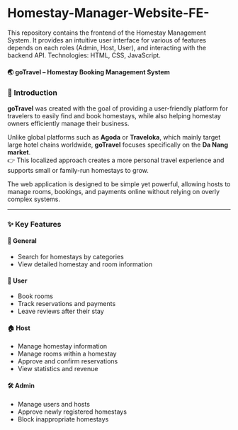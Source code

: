 # Homestay-Manager-Website-FE-
This repository contains the frontend of the Homestay Management System.   It provides an intuitive user interface for various of features depends on each roles (Admin, Host, User), and interacting with the backend API. Technologies: HTML, CSS, JavaScript.

#### 🌏 goTravel – Homestay Booking Management System
### 📖 Introduction
**goTravel** was created with the goal of providing a user-friendly platform for travelers to easily find and book homestays, while also helping homestay owners efficiently manage their business.  

Unlike global platforms such as **Agoda** or **Traveloka**, which mainly target large hotel chains worldwide, **goTravel** focuses specifically on the **Da Nang market**.  
👉 This localized approach creates a more personal travel experience and supports small or family-run homestays to grow.  

The web application is designed to be simple yet powerful, allowing hosts to manage rooms, bookings, and payments online without relying on overly complex systems.  

---

### ✨ Key Features

#### 🔎 General
- Search for homestays by categories  
- View detailed homestay and room information  

#### 👤 User
- Book rooms  
- Track reservations and payments  
- Leave reviews after their stay  

#### 🏠 Host
- Manage homestay information  
- Manage rooms within a homestay  
- Approve and confirm reservations  
- View statistics and revenue  

#### 🛠️ Admin
- Manage users and hosts  
- Approve newly registered homestays  
- Block inappropriate homestays  
